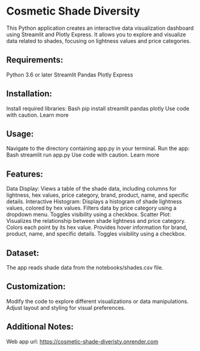 # Cosmetic Shade Diversity

This Python application creates an interactive data visualization dashboard using Streamlit and Plotly Express. It allows you to explore and visualize data related to shades, focusing on lightness values and price categories.

## Requirements:

Python 3.6 or later
Streamlit
Pandas
Plotly Express
## Installation:

Install required libraries:
Bash
pip install streamlit pandas plotly
Use code with caution. Learn more
## Usage:

Navigate to the directory containing app.py in your terminal.
Run the app:
Bash
streamlit run app.py
Use code with caution. Learn more
## Features:

Data Display: Views a table of the shade data, including columns for lightness, hex values, price category, brand, product, name, and specific details.
Interactive Histogram: Displays a histogram of shade lightness values, colored by hex values.
Filters data by price category using a dropdown menu.
Toggles visibility using a checkbox.
Scatter Plot: Visualizes the relationship between shade lightness and price category.
Colors each point by its hex value.
Provides hover information for brand, product, name, and specific details.
Toggles visibility using a checkbox.
## Dataset:

The app reads shade data from the notebooks/shades.csv file.
## Customization:

Modify the code to explore different visualizations or data manipulations.
Adjust layout and styling for visual preferences.
## Additional Notes:
Web app url: https://cosmetic-shade-diveristy.onrender.com
